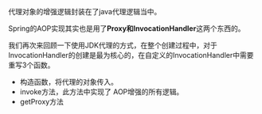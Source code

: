 代理对象的增强逻辑封装在了java代理逻辑当中。



Spring的AOP实现其实也是用了**Proxy和InvocationHandler**这两个东西的。

我们再次来回顾一下使用JDK代理的方式，在整个创建过程中，对于InvocationHandler的创建是最为核心的，在自定义的InvocationHandler中需要重写3个函数。

- 构造函数，将代理的对象传入。
- invoke方法，此方法中实现了 AOP增强的所有逻辑。
- getProxy方法